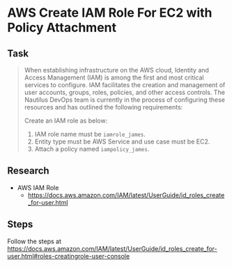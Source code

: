 # AWS Create IAM Role For EC2 with Policy Attachment

## Task

> When establishing infrastructure on the AWS cloud, Identity and Access Management (IAM) is among the first and most critical services to configure. IAM facilitates the creation and management of user accounts, groups, roles, policies, and other access controls. The Nautilus DevOps team is currently in the process of configuring these resources and has outlined the following requirements:
>
> Create an IAM role as below:
> 1. IAM role name must be `iamrole_james`.
> 2. Entity type must be AWS Service and use case must be EC2.
> 3. Attach a policy named `iampolicy_james`.

## Research

* AWS IAM Role
  * https://docs.aws.amazon.com/IAM/latest/UserGuide/id_roles_create_for-user.html

## Steps

Follow the steps at https://docs.aws.amazon.com/IAM/latest/UserGuide/id_roles_create_for-user.html#roles-creatingrole-user-console
